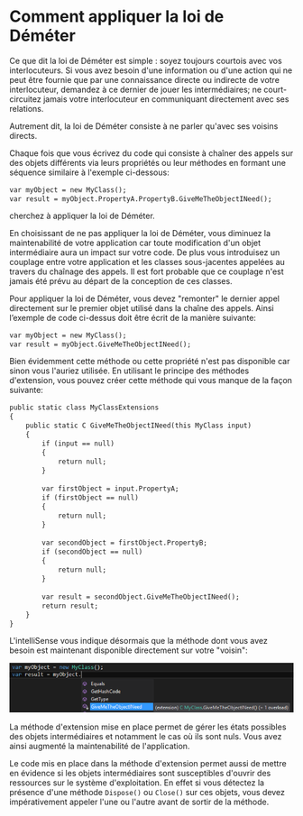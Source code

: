 # Comment appliquer la loi de Déméter

Ce que dit la loi de Déméter est simple : soyez toujours courtois avec vos interlocuteurs. Si vous avez besoin d'une information ou d'une action qui ne peut être fournie que par une connaissance directe ou indirecte de votre interlocuteur, demandez à ce dernier de jouer les intermédiaires; ne court-circuitez jamais votre interlocuteur en communiquant directement avec ses relations.

Autrement dit, la loi de Déméter consiste à ne parler qu'avec ses voisins directs.

Chaque fois que vous écrivez du code qui consiste à chaîner des appels sur des objets différents via leurs propriétés ou leur méthodes en formant une séquence similaire à l'exemple ci-dessous:

```Csharp
var myObject = new MyClass();
var result = myObject.PropertyA.PropertyB.GiveMeTheObjectINeed(); 
```
cherchez à appliquer la loi de Déméter.

En choisissant de ne pas appliquer la loi de Déméter, vous diminuez la maintenabilité de votre application car toute modification d'un objet intermédiaire aura un impact sur votre code. De plus vous introduisez un couplage entre votre application et les classes sous-jacentes appelées au travers du chaînage des appels. Il est fort probable que ce couplage n'est jamais été prévu au départ de la conception de ces classes.

Pour appliquer la loi de Déméter, vous devez "remonter" le dernier appel directement sur le premier objet utilisé dans la chaîne des appels.
Ainsi l’exemple de code ci-dessus doit être écrit de la manière suivante:

```Csharp
var myObject = new MyClass();
var result = myObject.GiveMeTheObjectINeed(); 
```

Bien évidemment cette méthode ou cette propriété n'est pas disponible car sinon vous l'auriez utilisée.
En utilisant le principe des méthodes d'extension, vous pouvez créer cette méthode qui vous manque de la façon suivante:

```Csharp
public static class MyClassExtensions
{
    public static C GiveMeTheObjectINeed(this MyClass input)
    {
        if (input == null)
        {
            return null;
        }

        var firstObject = input.PropertyA;
        if (firstObject == null)
        {
            return null;
        }

        var secondObject = firstObject.PropertyB;
        if (secondObject == null)
        {
            return null;
        }

        var result = secondObject.GiveMeTheObjectINeed();
        return result;
    }
} 
```

L'intelliSense vous indique désormais que la méthode dont vous avez besoin est maintenant disponible directement sur votre "voisin":

![](LawOfDemeter01.PNG)

La méthode d'extension mise en place permet de gérer les états possibles des objets intermédiaires et notamment le cas où ils sont nuls. Vous avez ainsi augmenté la maintenabilité de l'application.

Le code mis en place dans la méthode d'extension permet aussi de mettre en évidence si les objets intermédiaires sont susceptibles d'ouvrir des ressources sur le système d'exploitation. En effet si vous détectez la présence d'une méthode ```Dispose()``` ou ```Close()``` sur ces objets, vous devez impérativement appeler l'une ou l'autre avant de sortir de la méthode.

